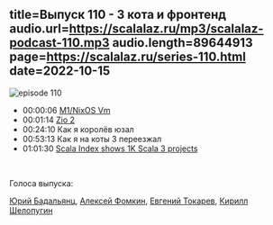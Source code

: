 title=Выпуск 110 - 3 кота и фронтенд
audio.url=https://scalalaz.ru/mp3/scalalaz-podcast-110.mp3
audio.length=89644913
page=https://scalalaz.ru/series-110.html
date=2022-10-15
----
![episode 110](/img/episode110.jpg)

* 00:00:06 [M1/NixOS Vm](https://github.com/mitchellh/nixos-config)
* 00:01:14 [Zio 2](https://github.com/zio/zio/releases/tag/v2.0.0)
* 00:24:10 Как я королёв юзал
* 00:53:13 Как я на коты 3 переезжал
* 01:01:30 [Scala Index shows 1K Scala 3 projects](https://www.reddit.com/r/scala/comments/vya50g/scala_index_shows_1k_scala_3_projects/)

<br/>

Голоса выпуска:

[Юрий Бадальянц](https://twitter.com/lmnet89),
[Алексей Фомкин](https://github.com/fomkin),
[Евгений Токарев](https://twitter.com/strobegen),
[Кирилл Шелопугин](https://github.com/Z1kkurat)



